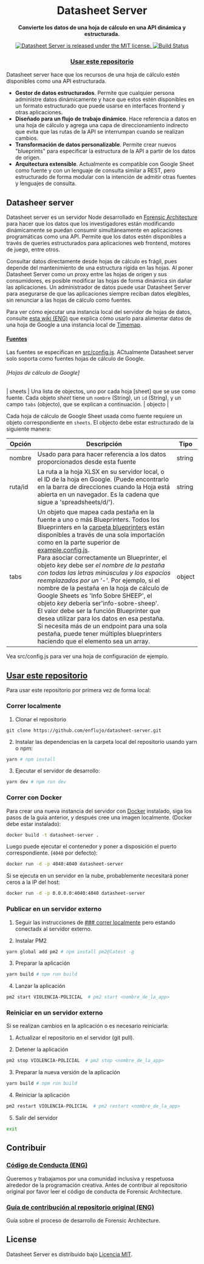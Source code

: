 <h1 align="center">
  Datasheet Server
</h1>

<p align="center">
  <strong>Convierte los datos de una hoja de cálculo en una API dinámica y estructurada. </strong><br>
</p>
<p align="center">
  <a href="https://github.com/forensic-architecture/datasheet-server/blob/master/LICENSE">
    <img src="https://img.shields.io/badge/license-MIT-blue.svg" alt="Datasheet Server is released under the MIT license." />
  </a>
  <a href="https://travis-ci.com/forensic-architecture/datasheet-server">
    <img src="https://travis-ci.com/forensic-architecture/datasheet-server.svg?branch=develop" alt="Build Status"/>
  </a>
</p>

<h3 align="center">
  <a href="#usar-este-repositorio">Usar este repositorio</a>
</h3>

Datasheet server hace que los recursos de una hoja de cálculo estén disponibles como una API estructurada.

- **Gestor de datos estructurados**. Permite que cualquier persona administre datos dinámicamente y hace que estos estén disponibles en un formato estructurado que puede usarse en interfaces frontend y otras aplicaciones.
- **Diseñado para un flujo de trabajo dinámico**. Hace referencia a datos en una hoja de cálculo y agrega una capa de direccionamiento indirecto que evita que las rutas de la API se interrumpan cuando se realizan cambios.
- **Transformación de datos personalizable**. Permite crear nuevos "blueprints" para especificar la estructura de la API a partir de los datos de origen.
- **Arquitectura extensible**. Actualmente es compatible con Google Sheet como fuente y con un lenguaje de consulta similar a REST, pero estructurado de forma modular con la intención de admitir otras fuentes y lenguajes de consulta.

## Datasheer server

Datasheet server es un servidor Node desarrollado en [Forensic Architecture](https://forensic-architecture.org) para hacer que los datos que los investigadores están modificando dinámicamente se puedan consumir simultáneamente en aplicaciones programáticas como una API. Permite que los datos estén disponibles a través de queries estructurados para aplicaciones web frontend, motores de juego, entre otros.

Consultar datos directamente desde hojas de cálculo es frágil, pues depende del mantenimiento de una estructura rígida en las hojas. Al poner Datasheet Server como un proxy entre las hojas de origen y sus consumidores, es posible modificar las hojas de forma dinámica sin dañar las aplicaciones. Un administrador de datos puede usar Datasheet Server para asegurarse de que las aplicaciones siempre reciban datos elegibles, sin renunciar a las hojas de cálculo como fuentes.

Para ver cómo ejecutar una instancia local del servidor de hojas de datos, consulte [esta wiki (ENG)](https://github.com/forensic-architecture/timemap/wiki/running-timemap-and-datasheet-server-locally) que explica cómo usarlo para alimentar datos de una hoja de Google a una instancia local de [Timemap](https://github.com/enflujo/timemap).

#### [Fuentes](#fuentes)

Las fuentes se especifican en [src/config.js](https://github.com/enflujo/datasheet-server/blob/develop/src/config.js). ACtualmente Datasheet server solo soporta como fuentes hojas de cálculo de Google.

###### [Hojas de cálculo de Google]

| sheets | Una lista de objectos, uno por cada hoja [sheet] que se use como fuente. Cada objeto _sheet_ tiene un `nombre` (String), un `id` (String), y un campo `tabs` (objecto), que se explican a continuación. | objecto |

Cada hoja de cálculo de Google Sheet usada como fuente requiere un objeto correspondiente en `sheets`. El objecto debe estar estructurado de la siguiente manera:

| Opción  | Descripción                                                                                                                                                                                                                                                                                                                                                                                                                                                                                                                                                                                                                                                                                                                                                                                                                                 | Tipo   |
| ------- | ------------------------------------------------------------------------------------------------------------------------------------------------------------------------------------------------------------------------------------------------------------------------------------------------------------------------------------------------------------------------------------------------------------------------------------------------------------------------------------------------------------------------------------------------------------------------------------------------------------------------------------------------------------------------------------------------------------------------------------------------------------------------------------------------------------------------------------------- | ------ |
| nombre  | Usado para para hacer referencia a los datos proporcionados desde esta fuente                                                                                                                                                                                                                                                                                                                                                                                                                                                                                                                                                                                                                                                                                                                                                               | string |
| ruta/id | La ruta a la hoja XLSX en su servidor local, o el ID de la hoja en Google. (Puede encontrarlo en la barra de direcciones cuando la Hoja está abierta en un navegador. Es la cadena que sigue a 'spreadsheets/d/').                                                                                                                                                                                                                                                                                                                                                                                                                                                                                                                                                                                                                          | string |
| tabs    | Un objeto que mapea cada pestaña en la fuente a uno o más Blueprinters. Todos los Blueprinters en la [carpeta blueprinters](/lib/blueprinters) están disponibles a través de una sola importación como en la parte superior de [example.config.js](/src/example.config.js). <br> Para asociar correctamente un Blueprinter, el objeto _key_ debe ser _el nombre de la pestaña con todas las letras minúsculas y los espacios reemplazados por un '-'_. Por ejemplo, si el nombre de la pestaña en la hoja de cálculo de Google Sheets es 'Info Sobre SHEEP', el objeto _key_ debería ser'info-sobre-sheep'. <br> El valor debe ser la función Blueprinter que desea utilizar para los datos en esa pestaña. Si necesita más de un endpoint para una sola pestaña, puede tener múltiples blueprinters haciendo que el elemento sea un array. | object |

Vea src/config.js para ver una hoja de configuración de ejemplo.

## [Usar este repositorio](#usar-este-repositorio)

Para usar este repositorio por primera vez de forma local:

### Correr localmente

1. Clonar el repositorio

```
git clone https://github.com/enflujo/datasheet-server.git
```

2. Instalar las dependencias en la carpeta local del repositorio usando yarn o npm:

```sh
yarn # npm install
```

3. Ejecutar el servidor de desarrollo:

```sh
yarn dev # npm run dev
```

### Correr con Docker

Para crear una nueva instancia del servidor con [Docker](https://www.docker.com/) instalado, siga los pasos de la guía anterior, y después cree una imagen localmente. (Docker debe estar instalado):

```sh
docker build -t datasheet-server .
```

Luego puede ejecutar el contenedor y poner a disposición el puerto correspondiente. (`4040` por defecto):

```sh
docker run -d -p 4040:4040 datasheet-server
```

Si se ejecuta en un servidor en la nube, probablemente necesitará poner ceros a la IP del host:

```sh
docker run -d -p 0.0.0.0:4040:4040 datasheet-server
```

### Publicar en un servidor externo

1. Seguir las instrucciones de [### correr localmente](#quickstart) pero estando conectadx al servidor externo.

2. Instalar PM2

```sh
yarn global add pm2 # npm install pm2@latest -g
```

3. Preparar la aplicación

```sh
yarn build # npm run build
```

4. Lanzar la aplicación

```sh
pm2 start VIOLENCIA-POLICIAL  # pm2 start <nombre_de_la_app>
```

### Reiniciar en un servidor externo

Si se realizan cambios en la aplicación o es necesario reiniciarla:

1. Actualizar el repositorio en el servidor (git pull).

2. Detener la aplicación

```sh
pm2 stop VIOLENCIA-POLICIAL  # pm2 stop <nombre_de_la_app>
```

3. Preparar la nueva versión de la aplicación

```sh
yarn build # npm run build
```

4. Reiniciar la aplicación

```sh
pm2 restart VIOLENCIA-POLICIAL  # pm2 restart <nombre_de_la_app>
```

5. Salir del servidor

```sh
exit
```

## Contribuir

### [Código de Conducta (ENG)](CODE_OF_CONDUCT.md)

Queremos y trabajamos por una comunidad inclusiva y respetuosa alrededor de la programación creativa. Antes de contribuir al repositorio original por favor leer el código de conducta de Forensic Architecture.

### [Guía de contribución al repositorio original (ENG)](CONTRIBUTING.md)

Guía sobre el proceso de desarrollo de Forensic Architecture.

## License

Datasheet Server es distribuido bajo [Licencia MIT](https://github.com/forensic-architecture/datasheet-server/blob/develop/LICENSE).
